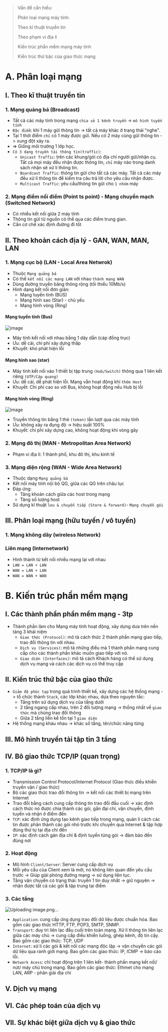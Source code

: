 > Vấn đề cần hiểu:
> 
> Phân loại mạng máy tính:
> 
>   Theo kĩ thuật truyền tin
>   
>   Theo phạm vi địa lí
>   
> Kiến trúc phần mềm mạng máy tính
> 
> Kiến trúc thứ bậc của giao thức mạng

# A. Phân loại mạng
## I. Theo kĩ thuật truyền tin
### 1. Mạng quảng bá (Broadcast)
- Tất cả các máy tính trong mạng `chia sẻ 1 kênh truyền` -> `mô hình tuyến tính`
- `Đặc điểm`: khi 1 máy gửi thông tin -> tất cả máy khác ở trạng thái "nghe". 
- Tại 1 thời điểm `chỉ` có 1 máy được gửi. Nếu có 2 máy cùng gửi thông tin -> xung đột xảy ra.
- => Giống môi trường 1 lớp học.
- `Có 3 dạng truyền tải thông tin(traffic)`:
   - `Unicast Traffic`: trên các khung/gói có địa chỉ người gửi/nhận cụ. Tất cả mọi máy đều nhận được thông tin, `chỉ` máy nào trong danh sách nhận sẽ xử lí thông tin.
   - `Boardcast Traffic`: thông tin gửi cho tất cả các máy. Tất cả các máy đều xử lí thông tin để kiểm tra câu trả lời cho yêu cầu nhận được.
   - `Multicast Traffic`: yêu cầu/thông tin gửi cho `1 nhóm` máy
### 2. Mạng điểm nối điểm (Point ts point) - Mạng chuyển mạch (Switched Network)
- Có nhiều kết nối giữa 2 máy tính
- Thông tin gửi từ nguồn có thể qua các điểm trung gian.
- Cần cơ chế xác định đường đi tốt 
## II. Theo khoản cách địa lý - GAN, WAN, MAN, LAN
### 1. Mạng cục bộ (LAN - Local Area Netwrok)
- Thuộc `Mạng quảng bá`
- Có thể `kết nối các mạng LAN` với nhau `thành mạng WAN`
- Dùng đường truyền băng thông rộng (tối thiểu 10Mb/s)
- Hình dạng kết nối đơn giản:
    - Mạng tuyến tính (BUS)
    - Mạng hình sao (Star) - chủ yếu
    - Mạng hình vòng (Ring)
#### Mạng tuyến tính (Bus)
![image](https://user-images.githubusercontent.com/88178841/154828865-aeca2ca4-813b-4c18-b40b-f917017669c2.png)

- Máy tính kết nối với nhau bằng 1 dây dẫn (cáp đồng trục)
- Ưu: dễ cài, chi phí xây dựng thấp
- Khuyết: khó phát hiện lỗi
#### Mạng hình sao (star)

- Máy tính kết nối vào 1 thiết bị tập trung `(Hub/Switch)` thông qua 1 liên kết riêng `(UTP/Cáp quang)`
- Ưu: dễ cài, dễ phát hiện lỗi. Mạng vẫn hoạt động khi `thêm Host`
- Khuyết: Chi phí cao so với Bus, không hoạt động nếu Hub bị lỗi
#### Mạng hình vòng (Ring)
![image](https://user-images.githubusercontent.com/88178841/154831362-b2773231-0a56-4709-aa23-6d06edfa4fa9.png)

- Truyền thông tin bằng 1 thẻ `(token)` lần lượt qua các máy tính
- Ưu: không xảy ra đụng độ -> hiệu suất 100%
- Khuyết: chi phí xây dựng cao, không hoạt động khi vòng gãy
### 2. Mạng đô thị (MAN - Metropolitan Area Network)
- Phạm vi địa lí: 1 thành phố, khu đô thị, khu kinh tế
### 3. Mạng diện rộng (WAN - Wide Area Network)
- Thuộc dạng `Mạng quảng bá`
- Kết nối máy tính nội bộ QG, giữa các QG trên châu lục
- Đáp ứng:
   - Tăng khoản cách giữa các host trong mạng
   - Tăng số lượng host
- Sử dụng kĩ thuật `lưu & chuyển tiếp (Store & forward)`- `Mạng chuyển gói`
## III. Phân loại mạng (hữu tuyến / vô tuyến)
### 1. Mạng không dây (wireless Network)
### Liên mạng (Internetwork)
- Hình thành từ kết nối nhiều mạng lại với nhau
- `LAN = LAN + LAN`
- `WAN = LAN + LAN`
- `WAN = WAN + WAN`
# B. Kiến trúc phần mềm mạng
## I. Các thành phần phần mềm mạng - 3tp
- Thành phần làm cho Mạng máy tính hoạt động, xây dựng dưa trên nền tảng 3 khái niệm
   - `Giao thức (Protocol)`: mô tả cách thức 2 thành phần mạng giao tiếp, trao đổi thông tin với nhau.
   - `Dịch vụ (Services)`: mô tả những điều mà 1 thành phần mạng cung cấp cho các thành phần khác muốn giao tiếp với nó.
   - `Giao diện (Interfaces)`: mô tả cách Khách hàng có thể sử dụng dịch vụ mạng và cách các dịch vụ có thể truy cập
## II. Kiến trúc thứ bậc của giao thức
- `Giảm độ phức tạp` trong quá trình thiết kế, xây dựng các hệ thống mạng -> tổ chức thành `Stack`, các lớp khác nhau, dựa theo nguyên tắc:
   - Tầng trên sử dụng dịch vụ của tầng dưới
   - 2 tầng ngang cấp nhau, trên 2 đối tượng mạng -> thống nhất về `giao thức` mà chúng trao đổi thông
   - Giữa 2 tầng liền kề tồn tại 1 `giao diện`
- Hệ thống mạng kháu nhau -> khác số tầng, tên/chức năng từng 
## III. Mô hình truyền tải tập tin 3 tầng
## IV. Bô giao thức  TCP/IP (quan trọng)
### 1. TCP/IP là gì?
- Transmission Control Protocol/Internet Protocol (Giao thức điều khiển truyền vận / giao thức)
- Bộ các giao thức trao đổi thông tin -> kết nối các thiết bị mạng trên Internet
- Trao đổi bằng cách cung cấp thông tin trao đổi đầu cuối -> xác định cách thức nó được chia thành các gói, gắn đại chỉ, vận chuyển, định tuyến và nhận ở điểm đến
- `TCP`: xác định ứng dụng tạo kênh giao tiếp trong mạng, quản lí cách các tin được phân thành các gói nhỏ trước khi chuyển qua Internet & tập hợp đúng thứ tự tại địa chỉ đến
- `IP`: xác định cách gán địa chỉ & định tuyến từng gói -> đảm bảo đến đúng nơi
### 2. Hoạt động
- Mô hình `Client/Server`: Server cung cấp dịch vụ
- Mỗi yêu cầu của Client xem là mới, nó không liên quan đến yêu cầu trước -> Giúp giải phóng đường mạng -> sử dụng liên tục.
- Tầng vận chuyển có trạng thái: truyền 1 tin duy nhất -> giữ nguyên -> nhận được tất cả các gói & tập trung tại điểm
### 3. Các tầng
![Uploading image.png…]()

- `Application`: cung cấp ứng dụng  trao đổi dữ liệu được chuẩn hóa. Bao gồm các giao thức HTTP, FTP, POP3, SMTP, SNMP.
- `Transport`: duy trì liên lạc đầu cuối trên toàn mạng. Xử lí thông tin liên lạc giữa các máy chủ -> cung cấp điều khiển luồng, ghép kênh, độ tin cậy. Bao gồm các giao thức: TCP, UDP
- `Internet`: xử lí các gói & kết nối các mạng độc lập -> vận chuyển các gói dữ liệu qua ranh giới mạng. Bao gồm các giao thức: IP, ICMP -> báo cáo lỗi.
- `Network Acess`: chỉ hoạt động trên 1 liên kết- thành phần mạng kết nối/ nút/ máy chủ trong mạng. Bao gồm các giao thức: Ethmet cho mạng LAN, ARP - phân giải địa chỉ
## V. Dịch vụ mạng
###
## VI. Các phép toán của dịch vụ
## VII. Sự khác biệt giữa dịch vụ & giao thức
